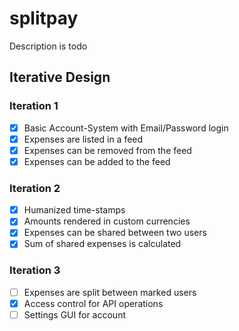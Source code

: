 # splitpay
Description is todo

## Iterative Design
### Iteration 1
- [x] Basic Account-System with Email/Password login
- [x] Expenses are listed in a feed
- [x] Expenses can be removed from the feed
- [x] Expenses can be added to the feed

### Iteration 2
- [x] Humanized time-stamps
- [x] Amounts rendered in custom currencies
- [x] Expenses can be shared between two users
- [x] Sum of shared expenses is calculated

### Iteration 3
- [ ] Expenses are split between marked users
- [x] Access control for API operations
- [ ] Settings GUI for account